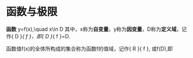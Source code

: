# 函数与极限
**函数**
y=f(x),\quad x\in D
其中，x称为**自变量**，y称为**因变量**，D称为**定义域**，记作{ D }_{ f }，即{ D }_{ f }=D.

函数值f(x)的全体所构成的集合称为函数f的值域，记作{ R }{ f }, 或f(D),即



